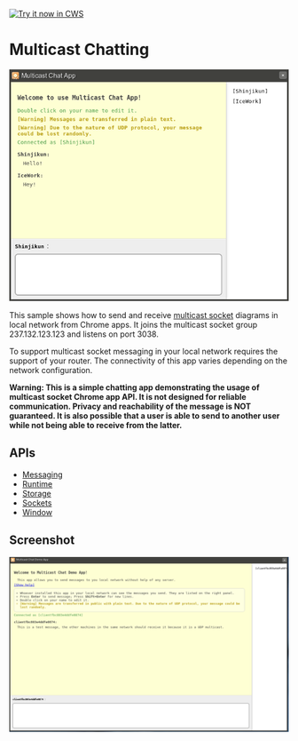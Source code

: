 <a target="_blank" href="https://chrome.google.com/webstore/detail/bnheobjndkaipbloffigkiddhcbblihl">![Try it now in CWS](https://raw.github.com/GoogleChrome/chrome-extensions-samples/main/_archive/apps/tryitnowbutton.png "Click here to install this sample from the Chrome Web Store")</a>


# Multicast Chatting

![snapshot](snapshot.png "Snapshot of the app")

This sample shows how to send and receive [multicast
socket](http://en.wikipedia.org/wiki/Multicast) diagrams in local network from
Chrome apps. It joins the multicast socket group 237.132.123.123 and listens on
port 3038.

To support multicast socket messaging in your local network requires the
support of your router. The connectivity of this app varies depending on the
network configuration.

__Warning: This is a simple chatting app demonstrating the usage of multicast
socket Chrome app API. It is not designed for reliable communication. Privacy
and reachability of the message is NOT guaranteed. It is also possible that a
user is able to send to another user while not being able to receive from the
latter.__

## APIs
* [Messaging](https://developer.chrome.com/docs/extensions/reference/app_runtime)
* [Runtime](https://developer.chrome.com/apps/app.runtime.html)
* [Storage](https://developer.chrome.com/apps/storage.html)
* [Sockets](https://developer.chrome.com/apps/sockets_udp)
* [Window](https://developer.chrome.com/docs/extensions/reference/app_window)

## Screenshot
![screenshot](/_archive/apps/samples/multicast/assets/screenshot_1280_800.png)

